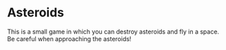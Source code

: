 # Asteroids
This is a small game in which you can destroy asteroids and fly in a space. 
Be careful when approaching the asteroids!